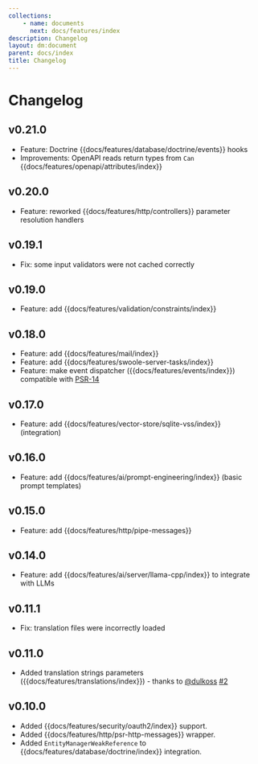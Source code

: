 ```yaml
---
collections: 
    - name: documents
      next: docs/features/index
description: Changelog
layout: dm:document
parent: docs/index
title: Changelog
---
```


# Changelog

## v0.21.0

- Feature: Doctrine {{docs/features/database/doctrine/events}} hooks
- Improvements: OpenAPI reads return types from `Can` 
    {{docs/features/openapi/attributes/index}}

## v0.20.0

- Feature: reworked {{docs/features/http/controllers}} parameter resolution handlers

## v0.19.1

- Fix: some input validators were not cached correctly

## v0.19.0

- Feature: add {{docs/features/validation/constraints/index}}

## v0.18.0

- Feature: add {{docs/features/mail/index}}
- Feature: add {{docs/features/swoole-server-tasks/index}}
- Feature: make event dispatcher ({{docs/features/events/index}}) compatible 
    with [PSR-14](https://www.php-fig.org/psr/psr-14/)

## v0.17.0

- Feature: add {{docs/features/vector-store/sqlite-vss/index}} (integration)

## v0.16.0

- Feature: add {{docs/features/ai/prompt-engineering/index}} (basic prompt templates)

## v0.15.0

- Feature: add {{docs/features/http/pipe-messages}}

## v0.14.0

- Feature: add {{docs/features/ai/server/llama-cpp/index}} to integrate with LLMs 

## v0.11.1

- Fix: translation files were incorrectly loaded

## v0.11.0

- Added translation strings parameters ({{docs/features/translations/index}}) - thanks to [@dulkoss](https://github.com/dulkoss) [#2](https://github.com/distantmagic/resonance/pull/2)

## v0.10.0

- Added {{docs/features/security/oauth2/index}} support.
- Added {{docs/features/http/psr-http-messages}} wrapper.
- Added `EntityManagerWeakReference` to {{docs/features/database/doctrine/index}} integration.
